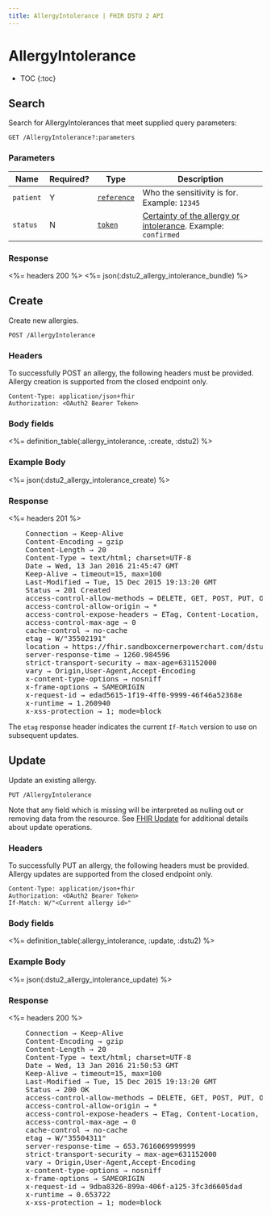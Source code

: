 ```yaml
---
title: AllergyIntolerance | FHIR DSTU 2 API
---
```


# AllergyIntolerance

* TOC
{:toc}

## Search

Search for AllergyIntolerances that meet supplied query parameters:

    GET /AllergyIntolerance?:parameters

### Parameters

 Name    | Required? | Type                                                           | Description
---------|-----------|----------------------------------------------------------------|---------------------------------------------
`patient`|     Y     |[`reference`](http://hl7.org/fhir/DSTU2/search.html#reference)| Who the sensitivity is for. Example: `12345`
`status` |     N     |[`token`](http://hl7.org/fhir/DSTU2/search.html#token)        | [Certainty of the allergy or intolerance](http://hl7.org/fhir/DSTU2/valueset-allergy-intolerance-status.html). Example: `confirmed`

### Response

<%= headers 200 %>
<%= json(:dstu2_allergy_intolerance_bundle) %>

## Create

Create new allergies.

    POST /AllergyIntolerance

### Headers

To successfully POST an allergy, the following headers must be provided. Allergy creation is supported from the closed endpoint only.

    Content-Type: application/json+fhir
    Authorization: <OAuth2 Bearer Token>

### Body fields

<%= definition_table(:allergy_intolerance, :create, :dstu2) %>

### Example Body

<%= json(:dstu2_allergy_intolerance_create) %>

### Response

<%= headers 201 %>
<pre class="terminal">
    Connection → Keep-Alive
    Content-Encoding → gzip
    Content-Length → 20
    Content-Type → text/html; charset=UTF-8
    Date → Wed, 13 Jan 2016 21:45:47 GMT
    Keep-Alive → timeout=15, max=100
    Last-Modified → Tue, 15 Dec 2015 19:13:20 GMT
    Status → 201 Created
    access-control-allow-methods → DELETE, GET, POST, PUT, OPTIONS, HEAD
    access-control-allow-origin → *
    access-control-expose-headers → ETag, Content-Location, Location, X-Request-Id, WWW-Authenticate, Date
    access-control-max-age → 0
    cache-control → no-cache
    etag → W/"35502191"
    location → https://fhir.sandboxcernerpowerchart.com/dstu2/9e2aaa6d-3811-4d84-b5f9-93ccf529eefa/AllergyIntolerance/35502191
    server-response-time → 1260.984596
    strict-transport-security → max-age=631152000
    vary → Origin,User-Agent,Accept-Encoding
    x-content-type-options → nosniff
    x-frame-options → SAMEORIGIN
    x-request-id → edad5615-1f19-4ff0-9999-46f46a52368e
    x-runtime → 1.260940
    x-xss-protection → 1; mode=block
</pre>

The `etag` response header indicates the current `If-Match` version to use on subsequent updates.

## Update

Update an existing allergy.

    PUT /AllergyIntolerance

Note that any field which is missing will be interpreted as nulling out or removing data from the resource. See [FHIR Update](http://hl7.org/fhir/DSTU2/http.html#update) for additional details about update operations.

### Headers

To successfully PUT an allergy, the following headers must be provided. Allergy updates are supported from the closed endpoint only.

    Content-Type: application/json+fhir
    Authorization: <OAuth2 Bearer Token>
    If-Match: W/"<Current allergy id>"

### Body fields

<%= definition_table(:allergy_intolerance, :update, :dstu2) %>

### Example Body

<%= json(:dstu2_allergy_intolerance_update) %>

### Response

<%= headers 200 %>
<pre class="terminal">
    Connection → Keep-Alive
    Content-Encoding → gzip
    Content-Length → 20
    Content-Type → text/html; charset=UTF-8
    Date → Wed, 13 Jan 2016 21:50:53 GMT
    Keep-Alive → timeout=15, max=100
    Last-Modified → Tue, 15 Dec 2015 19:13:20 GMT
    Status → 200 OK
    access-control-allow-methods → DELETE, GET, POST, PUT, OPTIONS, HEAD
    access-control-allow-origin → *
    access-control-expose-headers → ETag, Content-Location, Location, X-Request-Id, WWW-Authenticate, Date
    access-control-max-age → 0
    cache-control → no-cache
    etag → W/"35504311"
    server-response-time → 653.7616069999999
    strict-transport-security → max-age=631152000
    vary → Origin,User-Agent,Accept-Encoding
    x-content-type-options → nosniff
    x-frame-options → SAMEORIGIN
    x-request-id → 9dba8326-899a-406f-a125-3fc3d6605dad
    x-runtime → 0.653722
    x-xss-protection → 1; mode=block
</pre>